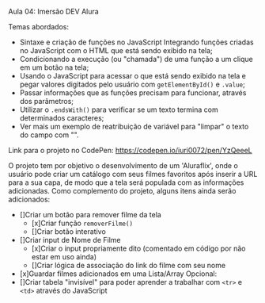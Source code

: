 Aula 04: Imersão DEV Alura

Temas abordados:

- Sintaxe e criação de funções no JavaScript Integrando funções criadas no JavaScript com o HTML que está sendo exibido na tela;
- Condicionando a execução (ou "chamada") de uma função a um clique em um botão na tela;
- Usando o JavaScript para acessar o que está sendo exibido na tela e pegar valores digitados pelo usuário com `getElementById()` e `.value`;
- Passar informações que as funções precisam para funcionar, através dos parâmetros;
- Utilizar o `.endsWith()` para verificar se um texto termina com determinados caracteres;
- Ver mais um exemplo de reatribuição de variável para "limpar" o texto do campo com "".

Link para o projeto no CodePen: https://codepen.io/iuri0072/pen/YzQeeeL

O projeto tem por objetivo o desenvolvimento de um 'Aluraflix', onde o usuário pode criar um catálogo com seus filmes favoritos após inserir a URL para a sua capa, de modo que a tela será populada com as informações adicionadas.
Como complemento do projeto, alguns itens ainda serão adicionados:
- []Criar um botão para remover filme da tela
  - [x]Criar função `removerFilme()`
  - []Criar botão interativo
- []Criar input de Nome de Filme
  - [x]Criar o input propriamente dito (comentado em código por não estar em uso ainda)
  - []Criar lógica de associação do link do filme com seu nome
- [x]Guardar filmes adicionados em uma Lista/Array
Opcional:
- []Criar tabela "invisível" para poder aprender a trabalhar com `<tr>` e `<td>` através do JavaScript
